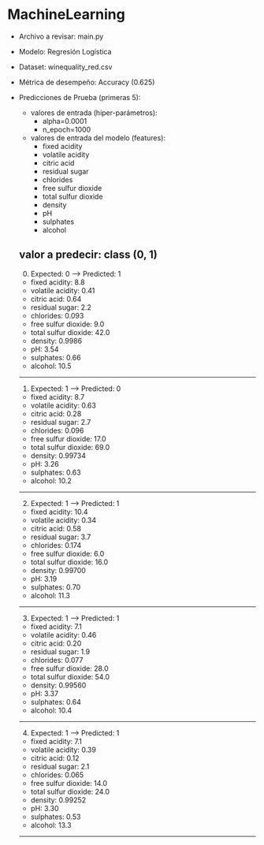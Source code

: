 # MachineLearning
 
* Archivo a revisar:    main.py
* Modelo:               Regresión Logística
* Dataset:              winequality_red.csv
* Métrica de desempeño: Accuracy (0.625)

* Predicciones de Prueba (primeras 5):

    * valores de entrada (hiper-parámetros): 
        * alpha=0.0001
        * n_epoch=1000
    * valores de entrada del modelo (features):
        * fixed acidity
        * volatile acidity
        * citric acid     
        * residual sugar
        * chlorides
        * free sulfur dioxide
        * total sulfur dioxide
        * density
        * pH
        * sulphates
        * alcohol
        
    valor a predecir: class (0, 1)
    ---
    0. Expected: 0 --> Predicted: 1
    * fixed acidity:        8.8
    * volatile acidity:     0.41
    * citric acid:          0.64     
    * residual sugar:       2.2
    * chlorides:            0.093
    * free sulfur dioxide:  9.0
    * total sulfur dioxide: 42.0
    * density:              0.9986                
    * pH:                   3.54
    * sulphates:            0.66
    * alcohol:              10.5
    ---
    1. Expected: 1 --> Predicted: 0
    * fixed acidity:        8.7
    * volatile acidity:     0.63
    * citric acid:          0.28     
    * residual sugar:       2.7
    * chlorides:            0.096
    * free sulfur dioxide:  17.0
    * total sulfur dioxide: 69.0
    * density:              0.99734                
    * pH:                   3.26
    * sulphates:            0.63
    * alcohol:              10.2
    ---
    2. Expected: 1 --> Predicted: 1
   * fixed acidity:        10.4
    * volatile acidity:     0.34
    * citric acid:          0.58     
    * residual sugar:       3.7
    * chlorides:            0.174
    * free sulfur dioxide:  6.0
    * total sulfur dioxide: 16.0
    * density:              0.99700                
    * pH:                   3.19
    * sulphates:            0.70
    * alcohol:              11.3
    ---
    3. Expected: 1 --> Predicted: 1
    * fixed acidity:        7.1
    * volatile acidity:     0.46
    * citric acid:          0.20     
    * residual sugar:       1.9
    * chlorides:            0.077
    * free sulfur dioxide:  28.0
    * total sulfur dioxide: 54.0
    * density:              0.99560                
    * pH:                   3.37
    * sulphates:            0.64
    * alcohol:              10.4
    ---
    4. Expected: 1 --> Predicted: 1
    * fixed acidity:        7.1
    * volatile acidity:     0.39
    * citric acid:          0.12     
    * residual sugar:       2.1
    * chlorides:            0.065
    * free sulfur dioxide:  14.0
    * total sulfur dioxide: 24.0
    * density:              0.99252                
    * pH:                   3.30
    * sulphates:            0.53
    * alcohol:              13.3
    ---

